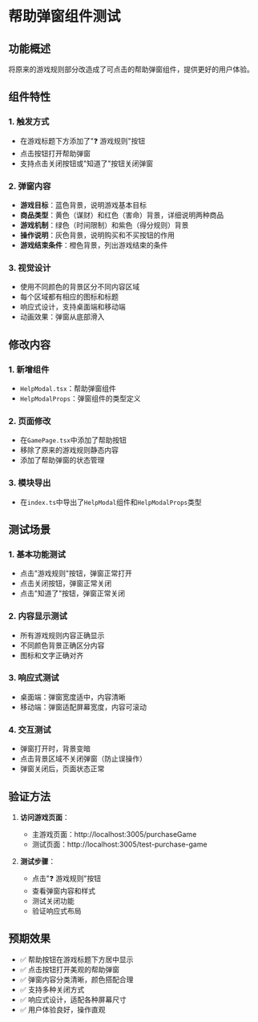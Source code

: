 # 帮助弹窗组件测试

## 功能概述

将原来的游戏规则部分改造成了可点击的帮助弹窗组件，提供更好的用户体验。

## 组件特性

### 1. 触发方式
- 在游戏标题下方添加了"❓ 游戏规则"按钮
- 点击按钮打开帮助弹窗
- 支持点击关闭按钮或"知道了"按钮关闭弹窗

### 2. 弹窗内容
- **游戏目标**：蓝色背景，说明游戏基本目标
- **商品类型**：黄色（谋财）和红色（害命）背景，详细说明两种商品
- **游戏机制**：绿色（时间限制）和紫色（得分规则）背景
- **操作说明**：灰色背景，说明购买和不买按钮的作用
- **游戏结束条件**：橙色背景，列出游戏结束的条件

### 3. 视觉设计
- 使用不同颜色的背景区分不同内容区域
- 每个区域都有相应的图标和标题
- 响应式设计，支持桌面端和移动端
- 动画效果：弹窗从底部滑入

## 修改内容

### 1. 新增组件
- `HelpModal.tsx`：帮助弹窗组件
- `HelpModalProps`：弹窗组件的类型定义

### 2. 页面修改
- 在`GamePage.tsx`中添加了帮助按钮
- 移除了原来的游戏规则静态内容
- 添加了帮助弹窗的状态管理

### 3. 模块导出
- 在`index.ts`中导出了`HelpModal`组件和`HelpModalProps`类型

## 测试场景

### 1. 基本功能测试
- 点击"游戏规则"按钮，弹窗正常打开
- 点击关闭按钮，弹窗正常关闭
- 点击"知道了"按钮，弹窗正常关闭

### 2. 内容显示测试
- 所有游戏规则内容正确显示
- 不同颜色背景正确区分内容
- 图标和文字正确对齐

### 3. 响应式测试
- 桌面端：弹窗宽度适中，内容清晰
- 移动端：弹窗适配屏幕宽度，内容可滚动

### 4. 交互测试
- 弹窗打开时，背景变暗
- 点击背景区域不关闭弹窗（防止误操作）
- 弹窗关闭后，页面状态正常

## 验证方法

1. **访问游戏页面**：
   - 主游戏页面：http://localhost:3005/purchaseGame
   - 测试页面：http://localhost:3005/test-purchase-game

2. **测试步骤**：
   - 点击"❓ 游戏规则"按钮
   - 查看弹窗内容和样式
   - 测试关闭功能
   - 验证响应式布局

## 预期效果

- ✅ 帮助按钮在游戏标题下方居中显示
- ✅ 点击按钮打开美观的帮助弹窗
- ✅ 弹窗内容分类清晰，颜色搭配合理
- ✅ 支持多种关闭方式
- ✅ 响应式设计，适配各种屏幕尺寸
- ✅ 用户体验良好，操作直观 